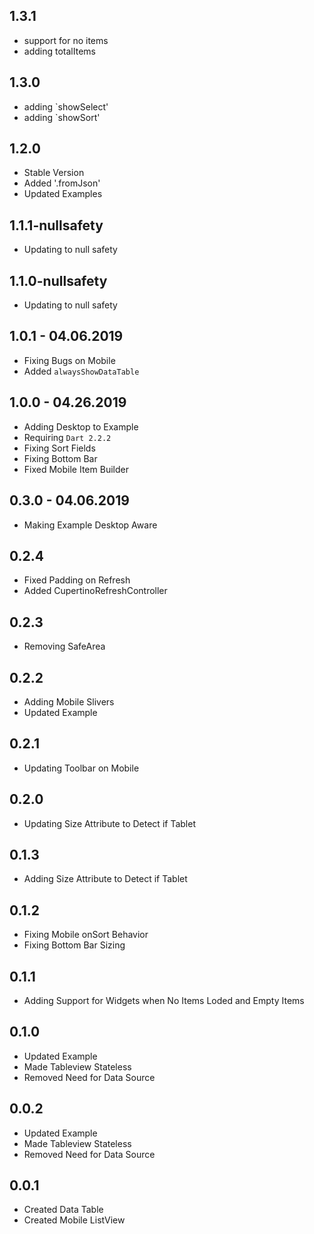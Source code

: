 ## 1.3.1

* support for no items
* adding totalItems

## 1.3.0

* adding `showSelect'
* adding `showSort'

## 1.2.0

* Stable Version
* Added '.fromJson'
* Updated Examples

## 1.1.1-nullsafety

* Updating to null safety

## 1.1.0-nullsafety

* Updating to null safety

## 1.0.1 - 04.06.2019

* Fixing Bugs on Mobile
* Added `alwaysShowDataTable`

## 1.0.0 - 04.26.2019

* Adding Desktop to Example
* Requiring `Dart 2.2.2`
* Fixing Sort Fields
* Fixing Bottom Bar
* Fixed Mobile Item Builder

## 0.3.0 - 04.06.2019

* Making Example Desktop Aware

## 0.2.4

* Fixed Padding on Refresh
* Added CupertinoRefreshController

## 0.2.3

* Removing SafeArea

## 0.2.2

* Adding Mobile Slivers
* Updated Example

## 0.2.1

* Updating Toolbar on Mobile

## 0.2.0

* Updating Size Attribute to Detect if Tablet

## 0.1.3

* Adding Size Attribute to Detect if Tablet

## 0.1.2

* Fixing Mobile onSort Behavior
* Fixing Bottom Bar Sizing

## 0.1.1

* Adding Support for Widgets when No Items Loded and Empty Items

## 0.1.0

* Updated Example
* Made Tableview Stateless
* Removed Need for Data Source

## 0.0.2

* Updated Example
* Made Tableview Stateless
* Removed Need for Data Source


## 0.0.1

* Created Data Table
* Created Mobile ListView
